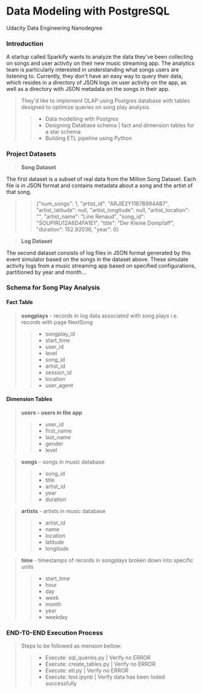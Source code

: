 # **Data Modeling with PostgreSQL**
Udacity Data Engineering Nanodegree


### **Introduction**
A startup called Sparkify wants to analyze the data they've been collecting on songs and user activity on their new music streaming app. The analytics team is particularly interested in understanding what songs users are listening to. Currently, they don't have an easy way to query their data, which resides in a directory of JSON logs on user activity on the app, as well as a directory with JSON metadata on the songs in their app.


>They'd like to implement OLAP using Postgres database with tables designed to optimize queries on song play analysis. 
>> -	Data modelling with Postgres
>> -	Designing Database schema | fact and dimension tables for a star schema 
>> -	Building ETL pipeline using Python




### **Project Datasets**

> **Song Dataset**

The first dataset is a subset of real data from the Million Song Dataset. Each file is in JSON format and contains metadata about a song and the artist of that song. 


>> {"num_songs": 1, "artist_id": "ARJIE2Y1187B994AB7", "artist_latitude": null, "artist_longitude": null, "artist_location": "", "artist_name": "Line Renaud", "song_id": "SOUPIRU12A6D4FA1E1", "title": "Der Kleine Dompfaff", "duration": 152.92036, "year": 0}


> **Log Dataset**

The second dataset consists of log files in JSON format generated by this event simulator based on the songs in the dataset above. These simulate activity logs from a music streaming app based on specified configurations, partitioned by year and month...
 



### **Schema for Song Play Analysis**

#### **Fact Table**

> **songplays** - records in log data associated with song plays i.e. records with page NextSong
>> - songplay_id
>> - start_time
>> - user_id
>> - level
>> - song_id
>> - artist_id
>> - session_id
>> - location
>> - user_agent


#### **Dimension Tables**

> **users - users in the app**
>> - user_id
>> - first_name
>> - last_name
>> - gender
>> - level

> **songs** - songs in music database
>> - song_id
>> - title
>> - artist_id
>> - year
>> - duration

> **artists** - artists in music database
>> - artist_id
>> - name
>> - location
>> - latitude
>> - longitude

> **time** - timestamps of records in songplays broken down into specific units
>> - start_time
>> - hour
>> - day
>> - week
>> - month
>> - year
>> - weekday



### **END-T0-END Execution Process**

> Steps to be followed as mension bellow:
>> - Execute: sql_queries.py | Verify no ERROR
>> - Execute: create_tables.py | Verify no ERROR
>> - Execute: etl.py | Verify no ERROR
>> - Execute: test.ipynb | Verify data has been loded successfully



